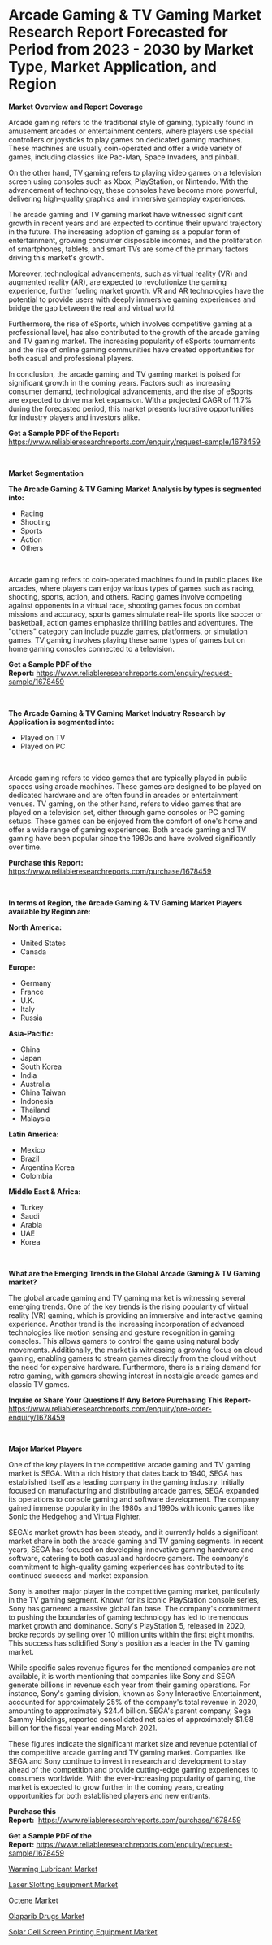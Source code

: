 <p><h1>Arcade Gaming & TV Gaming Market Research Report Forecasted for Period from 2023 -  2030 by Market Type, Market Application, and Region</h1></p><p><strong>Market Overview and Report Coverage</strong></p>
<p><p>Arcade gaming refers to the traditional style of gaming, typically found in amusement arcades or entertainment centers, where players use special controllers or joysticks to play games on dedicated gaming machines. These machines are usually coin-operated and offer a wide variety of games, including classics like Pac-Man, Space Invaders, and pinball.</p><p>On the other hand, TV gaming refers to playing video games on a television screen using consoles such as Xbox, PlayStation, or Nintendo. With the advancement of technology, these consoles have become more powerful, delivering high-quality graphics and immersive gameplay experiences.</p><p>The arcade gaming and TV gaming market have witnessed significant growth in recent years and are expected to continue their upward trajectory in the future. The increasing adoption of gaming as a popular form of entertainment, growing consumer disposable incomes, and the proliferation of smartphones, tablets, and smart TVs are some of the primary factors driving this market's growth.</p><p>Moreover, technological advancements, such as virtual reality (VR) and augmented reality (AR), are expected to revolutionize the gaming experience, further fueling market growth. VR and AR technologies have the potential to provide users with deeply immersive gaming experiences and bridge the gap between the real and virtual world.</p><p>Furthermore, the rise of eSports, which involves competitive gaming at a professional level, has also contributed to the growth of the arcade gaming and TV gaming market. The increasing popularity of eSports tournaments and the rise of online gaming communities have created opportunities for both casual and professional players.</p><p>In conclusion, the arcade gaming and TV gaming market is poised for significant growth in the coming years. Factors such as increasing consumer demand, technological advancements, and the rise of eSports are expected to drive market expansion. With a projected CAGR of 11.7% during the forecasted period, this market presents lucrative opportunities for industry players and investors alike.</p></p>
<p><strong>Get a Sample PDF of the Report:</strong> <a href="https://www.reliableresearchreports.com/enquiry/request-sample/1678459">https://www.reliableresearchreports.com/enquiry/request-sample/1678459</a></p>
<p>&nbsp;</p>
<p><strong>Market Segmentation</strong></p>
<p><strong>The Arcade Gaming & TV Gaming Market Analysis by types is segmented into:</strong></p>
<p><ul><li>Racing</li><li>Shooting</li><li>Sports</li><li>Action</li><li>Others</li></ul></p>
<p>&nbsp;</p>
<p><p>Arcade gaming refers to coin-operated machines found in public places like arcades, where players can enjoy various types of games such as racing, shooting, sports, action, and others. Racing games involve competing against opponents in a virtual race, shooting games focus on combat missions and accuracy, sports games simulate real-life sports like soccer or basketball, action games emphasize thrilling battles and adventures. The "others" category can include puzzle games, platformers, or simulation games. TV gaming involves playing these same types of games but on home gaming consoles connected to a television.</p></p>
<p><strong>Get a Sample PDF of the Report:</strong>&nbsp;<a href="https://www.reliableresearchreports.com/enquiry/request-sample/1678459">https://www.reliableresearchreports.com/enquiry/request-sample/1678459</a></p>
<p>&nbsp;</p>
<p><strong>The Arcade Gaming & TV Gaming Market Industry Research by Application is segmented into:</strong></p>
<p><ul><li>Played on TV</li><li>Played on PC</li></ul></p>
<p>&nbsp;</p>
<p><p>Arcade gaming refers to video games that are typically played in public spaces using arcade machines. These games are designed to be played on dedicated hardware and are often found in arcades or entertainment venues. TV gaming, on the other hand, refers to video games that are played on a television set, either through game consoles or PC gaming setups. These games can be enjoyed from the comfort of one's home and offer a wide range of gaming experiences. Both arcade gaming and TV gaming have been popular since the 1980s and have evolved significantly over time.</p></p>
<p><strong>Purchase this Report:</strong>&nbsp; <a href="https://www.reliableresearchreports.com/purchase/1678459">https://www.reliableresearchreports.com/purchase/1678459</a></p>
<p>&nbsp;</p>
<p><strong>In terms of Region, the Arcade Gaming & TV Gaming Market Players available by Region are:</strong></p>
<p>
    <p> <strong> North America: </strong>
        <ul>
            <li>United States</li>
            <li>Canada</li>
        </ul>
        </p> 
    <p> <strong> Europe: </strong>
        <ul>
            <li>Germany</li>
            <li>France</li>
            <li>U.K.</li>
            <li>Italy</li>
            <li>Russia</li>
        </ul>
        </p> 
    <p> <strong> Asia-Pacific: </strong>
        <ul>
            <li>China</li>
            <li>Japan</li>
            <li>South Korea</li>
            <li>India</li>
            <li>Australia</li>
            <li>China Taiwan</li>
            <li>Indonesia</li>
            <li>Thailand</li>
            <li>Malaysia</li>
        </ul>
        </p> 
    <p> <strong> Latin America: </strong>
        <ul>
            <li>Mexico</li>
            <li>Brazil</li>
            <li>Argentina Korea</li>
            <li>Colombia</li>
        </ul>
        </p> 
    <p> <strong> Middle East & Africa: </strong>
        <ul>
            <li>Turkey</li>
            <li>Saudi</li>
            <li>Arabia</li>
            <li>UAE</li>
            <li>Korea</li>
        </ul>
    </p>
    </p>
<p>&nbsp;</p>
<p><strong>What are the Emerging Trends in the Global Arcade Gaming & TV Gaming market?</strong></p>
<p><p>The global arcade gaming and TV gaming market is witnessing several emerging trends. One of the key trends is the rising popularity of virtual reality (VR) gaming, which is providing an immersive and interactive gaming experience. Another trend is the increasing incorporation of advanced technologies like motion sensing and gesture recognition in gaming consoles. This allows gamers to control the game using natural body movements. Additionally, the market is witnessing a growing focus on cloud gaming, enabling gamers to stream games directly from the cloud without the need for expensive hardware. Furthermore, there is a rising demand for retro gaming, with gamers showing interest in nostalgic arcade games and classic TV games.</p></p>
<p><strong>Inquire or Share Your Questions If Any Before Purchasing This Report</strong>- <a href="https://www.reliableresearchreports.com/enquiry/pre-order-enquiry/1678459">https://www.reliableresearchreports.com/enquiry/pre-order-enquiry/1678459</a></p>
<p>&nbsp;</p>
<p><strong>Major Market Players</strong></p>
<p><p>One of the key players in the competitive arcade gaming and TV gaming market is SEGA. With a rich history that dates back to 1940, SEGA has established itself as a leading company in the gaming industry. Initially focused on manufacturing and distributing arcade games, SEGA expanded its operations to console gaming and software development. The company gained immense popularity in the 1980s and 1990s with iconic games like Sonic the Hedgehog and Virtua Fighter.</p><p>SEGA's market growth has been steady, and it currently holds a significant market share in both the arcade gaming and TV gaming segments. In recent years, SEGA has focused on developing innovative gaming hardware and software, catering to both casual and hardcore gamers. The company's commitment to high-quality gaming experiences has contributed to its continued success and market expansion.</p><p>Sony is another major player in the competitive gaming market, particularly in the TV gaming segment. Known for its iconic PlayStation console series, Sony has garnered a massive global fan base. The company's commitment to pushing the boundaries of gaming technology has led to tremendous market growth and dominance. Sony's PlayStation 5, released in 2020, broke records by selling over 10 million units within the first eight months. This success has solidified Sony's position as a leader in the TV gaming market.</p><p>While specific sales revenue figures for the mentioned companies are not available, it is worth mentioning that companies like Sony and SEGA generate billions in revenue each year from their gaming operations. For instance, Sony's gaming division, known as Sony Interactive Entertainment, accounted for approximately 25% of the company's total revenue in 2020, amounting to approximately $24.4 billion. SEGA's parent company, Sega Sammy Holdings, reported consolidated net sales of approximately $1.98 billion for the fiscal year ending March 2021.</p><p>These figures indicate the significant market size and revenue potential of the competitive arcade gaming and TV gaming market. Companies like SEGA and Sony continue to invest in research and development to stay ahead of the competition and provide cutting-edge gaming experiences to consumers worldwide. With the ever-increasing popularity of gaming, the market is expected to grow further in the coming years, creating opportunities for both established players and new entrants.</p></p>
<p><strong>Purchase this Report:</strong>&nbsp;&nbsp;<a href="https://www.reliableresearchreports.com/purchase/1678459">https://www.reliableresearchreports.com/purchase/1678459</a></p>
<p></p>
<p><strong>Get a Sample PDF of the Report:</strong>&nbsp;<a href="https://www.reliableresearchreports.com/enquiry/request-sample/1678459">https://www.reliableresearchreports.com/enquiry/request-sample/1678459</a></p>
<p><p><a href="https://medium.com/@hugthess010/warming-lubricant-market-size-growth-forecast-2023-2030-af16bac16877">Warming Lubricant Market</a></p><p><a href="https://www.linkedin.com/pulse/laser-slotting-equipment-market-size-growth-forecast-from/">Laser Slotting Equipment Market</a></p><p><a href="https://medium.com/@moribenton733320/octene-market-size-growth-forecast-2023-2030-d923627e6090">Octene Market</a></p><p><a href="https://www.linkedin.com/pulse/olaparib-drugs-market-insights-players-forecast-till/">Olaparib Drugs Market</a></p><p><a href="https://www.linkedin.com/pulse/solar-cell-screen-printing-equipment-market-size-growth/">Solar Cell Screen Printing Equipment Market</a></p></p>